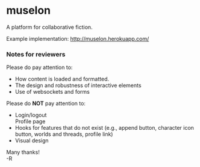 muselon
=======

A platform for collaborative fiction.

Example implementation: <a href="http://muselon.herokuapp.com/">http://muselon.herokuapp.com/</a>

<h3>Notes for reviewers</h3>

<p>Please do pay attention to:</p>
<ul>
<li>How content is loaded and formatted.</li>
<li>The design and robustness of interactive elements</li>
<li>Use of websockets and forms</li>
</ul>

<p>Please do <strong>NOT</strong> pay attention to:</p>
<ul>
<li>Login/logout</li>
<il>Profile page</li>
<li>Hooks for features that do not exist (e.g., append button, character icon button, worlds and threads, profile link)</li>
<li>Visual design</li>
</ul>

<p>Many thanks!<br />
-R</p>
